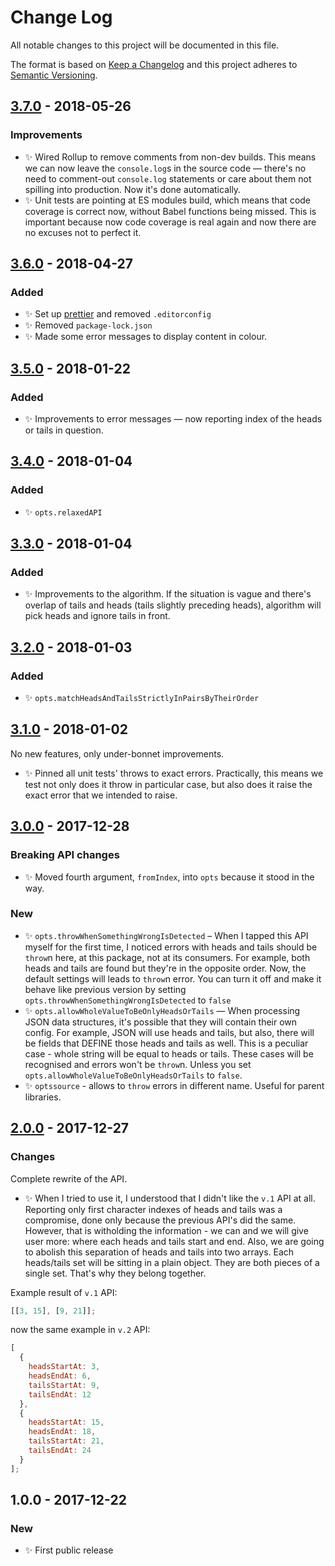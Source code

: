 # Change Log

All notable changes to this project will be documented in this file.

The format is based on [Keep a Changelog](http://keepachangelog.com/)
and this project adheres to [Semantic Versioning](http://semver.org/).

## [3.7.0] - 2018-05-26

### Improvements

* ✨ Wired Rollup to remove comments from non-dev builds. This means we can now leave the `console.log`s in the source code — there's no need to comment-out `console.log` statements or care about them not spilling into production. Now it's done automatically.
* ✨ Unit tests are pointing at ES modules build, which means that code coverage is correct now, without Babel functions being missed. This is important because now code coverage is real again and now there are no excuses not to perfect it.

## [3.6.0] - 2018-04-27

### Added

* ✨ Set up [prettier](https://prettier.io) and removed `.editorconfig`
* ✨ Removed `package-lock.json`
* ✨ Made some error messages to display content in colour.

## [3.5.0] - 2018-01-22

### Added

* ✨ Improvements to error messages — now reporting index of the heads or tails in question.

## [3.4.0] - 2018-01-04

### Added

* ✨ `opts.relaxedAPI`

## [3.3.0] - 2018-01-04

### Added

* ✨ Improvements to the algorithm. If the situation is vague and there's overlap of tails and heads (tails slightly preceding heads), algorithm will pick heads and ignore tails in front.

## [3.2.0] - 2018-01-03

### Added

* ✨ `opts.matchHeadsAndTailsStrictlyInPairsByTheirOrder`

## [3.1.0] - 2018-01-02

No new features, only under-bonnet improvements.

* ✨ Pinned all unit tests' throws to exact errors. Practically, this means we test not only does it throw in particular case, but also does it raise the exact error that we intended to raise.

## [3.0.0] - 2017-12-28

### Breaking API changes

* ✨ Moved fourth argument, `fromIndex`, into `opts` because it stood in the way.

### New

* ✨ `opts.throwWhenSomethingWrongIsDetected` – When I tapped this API myself for the first time, I noticed errors with heads and tails should be `throw`n here, at this package, not at its consumers. For example, both heads and tails are found but they're in the opposite order. Now, the default settings will leads to `throw`n error. You can turn it off and make it behave like previous version by setting `opts.throwWhenSomethingWrongIsDetected` to `false`
* ✨ `opts.allowWholeValueToBeOnlyHeadsOrTails` — When processing JSON data structures, it's possible that they will contain their own config. For example, JSON will use heads and tails, but also, there will be fields that DEFINE those heads and tails as well. This is a peculiar case - whole string will be equal to heads or tails. These cases will be recognised and errors won't be `throw`n. Unless you set `opts.allowWholeValueToBeOnlyHeadsOrTails` to `false`.
* ✨ `optssource` - allows to `throw` errors in different name. Useful for parent libraries.

## [2.0.0] - 2017-12-27

### Changes

Complete rewrite of the API.

* ✨ When I tried to use it, I understood that I didn't like the `v.1` API at all. Reporting only first character indexes of heads and tails was a compromise, done only because the previous API's did the same. However, that is witholding the information - we can and we will give user more: where each heads and tails start and end. Also, we are going to abolish this separation of heads and tails into two arrays. Each heads/tails set will be sitting in a plain object. They are both pieces of a single set. That's why they belong together.

Example result of `v.1` API:

```js
[[3, 15], [9, 21]];
```

now the same example in `v.2` API:

```js
[
  {
    headsStartAt: 3,
    headsEndAt: 6,
    tailsStartAt: 9,
    tailsEndAt: 12
  },
  {
    headsStartAt: 15,
    headsEndAt: 18,
    tailsStartAt: 21,
    tailsEndAt: 24
  }
];
```

## 1.0.0 - 2017-12-22

### New

* ✨ First public release

[2.0.0]: https://github.com/codsen/string-find-heads-tails/compare/v1.0.0...v2.0.0
[3.0.0]: https://github.com/codsen/string-find-heads-tails/compare/v2.0.0...v3.0.0
[3.1.0]: https://github.com/codsen/string-find-heads-tails/compare/v3.0.0...v3.1.0
[3.2.0]: https://github.com/codsen/string-find-heads-tails/compare/v3.1.0...v3.2.0
[3.3.0]: https://github.com/codsen/string-find-heads-tails/compare/v3.2.0...v3.3.0
[3.4.0]: https://github.com/codsen/string-find-heads-tails/compare/v3.3.0...v3.4.0
[3.5.0]: https://github.com/codsen/string-find-heads-tails/compare/v3.4.0...v3.5.0
[3.6.0]: https://github.com/codsen/string-find-heads-tails/compare/v3.5.7...v3.6.0
[3.7.0]: https://github.com/codsen/string-find-heads-tails/compare/v3.6.0...v3.7.0
